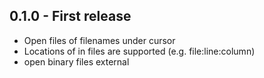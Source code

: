 ## 0.1.0 - First release
* Open files of filenames under cursor
* Locations of in files are supported (e.g. file:line:column)
* open binary files external
